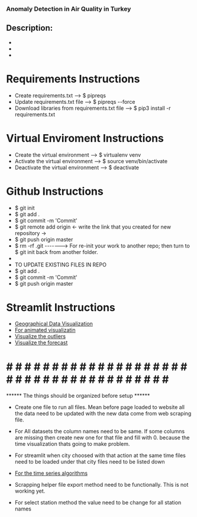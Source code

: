 ### Anomaly Detection in Air Quality in Turkey

## Description: 
- 
- 
- 

# Requirements Instructions
- Create requirements.txt --> $ pipreqs
- Update requirements.txt file --> $ pipreqs --force
- Download libraries from requirements.txt file --> $ pip3 install -r requirements.txt

# Virtual Enviroment Instructions
- Create the virtual environment --> $ virtualenv venv
- Activate the virtual environment --> $ source venv/bin/activate
- Deactivate the virtual environment --> $ deactivate

# Github Instructions 
- $ git init
- $ git add .
- $ git commit -m 'Commit'
- $ git remote add origin <- write the link that you created for new repository ->
- $ git push origin master
- $ rm -rf .git -------> For re-init your work to another repo; then turn to $ git init back from another folder.
- 
- TO UPDATE EXISTING FILES IN REPO
- $ git add .
- $ git commit -m 'Commit'
- $ git push origin master

# Streamlit Instructions
- [Geographical Data Visualization](https://www.youtube.com/watch?v=PuJ_JUkahXQ)
- [For animated visualizatin](https://www.youtube.com/watch?v=VZ_tS4F6P2A)
- [Visualize the outliers](https://www.youtube.com/watch?v=1NXryMoU7Ho)
- [Visualize the forecast](https://www.youtube.com/watch?v=gX6nZ7IINu8)

# # # # # # # # # # # # # # # # # # # # # # # # # # # # # # # # # # # # # # # #
******  The things should be organized before setup  ******
- Create one file to run all files. Mean before page loaded to website all the data need to be updated with the new data come from web scraping file.

- For All datasets the column names need to be same. If some columns are missing then create new one for that file and fill with 0. because the time visualization thats going to make problem.

- For streamlit when city choosed with that action at the same time files need to be loaded under that city files need to be listed down  
- [For the time series algorithms](https://www.youtube.com/watch?v=7MhZ2DDg89Y)
- Scrapping helper file export method need to be functionally. This is not working yet.
- For select station method the value need to be change for all station names